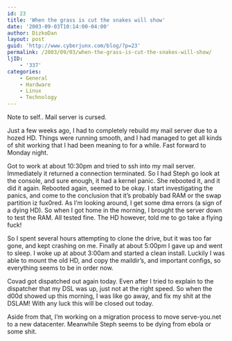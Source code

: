 ```yaml
---
id: 23
title: 'When the grass is cut the snakes will show'
date: '2003-09-03T10:14:00-04:00'
author: DizkoDan
layout: post
guid: 'http://www.cyberjunx.com/blog/?p=23'
permalink: /2003/09/03/when-the-grass-is-cut-the-snakes-will-show/
ljID:
    - '337'
categories:
    - General
    - Hardware
    - Linux
    - Technology
---
```


Note to self.. Mail server is cursed.

Just a few weeks ago, I had to completely rebuild my mail server due to a hozed HD. Things were running smooth, and I had managed to get all kinds of shit working that I had been meaning to for a while. Fast forward to Monday night.

Got to work at about 10:30pm and tried to ssh into my mail server. Immediately it returned a connection terminated. So I had Steph go look at the console, and sure enough, it had a kernel panic. She rebooted it, and it did it again. Rebooted again, seemed to be okay. I start investigating the panics, and come to the conclusion that it’s probably bad RAM or the swap partition iz fux0red. As I’m looking around, I get some dma errors (a sign of a dying HD). So when I got home in the morning, I brought the server down to test the RAM. All tested fine. The HD however, told me to go take a flying fuck!

So I spent several hours attempting to clone the drive, but it was too far gone, and kept crashing on me. Finally at about 5:00pm I gave up and went to sleep. I woke up at about 3:00am and started a clean install. Luckily I was able to mount the old HD, and copy the maildir’s, and important configs, so everything seems to be in order now.

Covad got dispatched out again today. Even after I tried to explain to the dispatcher that my DSL was up, just not at the right speed. So when the d00d showed up this morning, I was like go away, and fix my shit at the DSLAM! With any luck this will be closed out today.

Aside from that, I’m working on a migration process to move serve-you.net to a new datacenter. Meanwhile Steph seems to be dying from ebola or some shit.